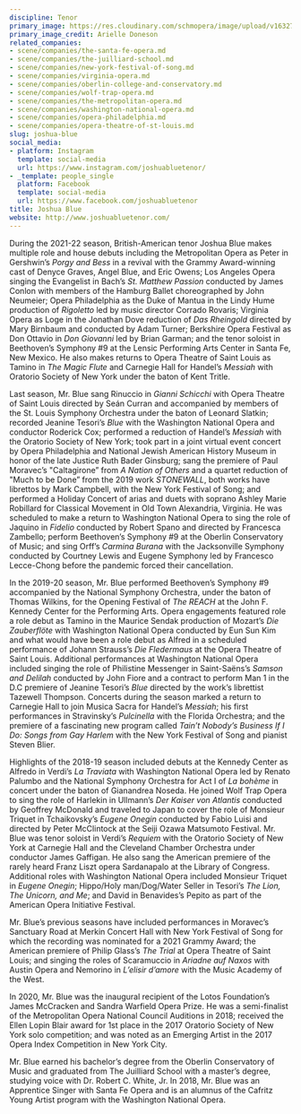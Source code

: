```yaml
---
discipline: Tenor
primary_image: https://res.cloudinary.com/schmopera/image/upload/v1632749996/media/2021/09/JoshuaBlue_ArielleDoneson_hy0rt3.jpg
primary_image_credit: Arielle Doneson
related_companies:
- scene/companies/the-santa-fe-opera.md
- scene/companies/the-juilliard-school.md
- scene/companies/new-york-festival-of-song.md
- scene/companies/virginia-opera.md
- scene/companies/oberlin-college-and-conservatory.md
- scene/companies/wolf-trap-opera.md
- scene/companies/the-metropolitan-opera.md
- scene/companies/washington-national-opera.md
- scene/companies/opera-philadelphia.md
- scene/companies/opera-theatre-of-st-louis.md
slug: joshua-blue
social_media:
- platform: Instagram
  template: social-media
  url: https://www.instagram.com/joshuabluetenor/
- _template: people_single
  platform: Facebook
  template: social-media
  url: https://www.facebook.com/joshuabluetenor
title: Joshua Blue
website: http://www.joshuabluetenor.com/
---
```

During the 2021-22 season, British-American tenor Joshua Blue makes multiple role and house debuts including the Metropolitan Opera as Peter in Gershwin’s _Porgy and Bess_ in a revival with the Grammy Award-winning cast of Denyce Graves, Angel Blue, and Eric Owens; Los Angeles Opera singing the Evangelist in Bach’s _St. Matthew Passion_ conducted by James Conlon with members of the Hamburg Ballet choreographed by John Neumeier; Opera Philadelphia as the Duke of Mantua in the Lindy Hume production of _Rigoletto_ led by music director Corrado Rovaris; Virginia Opera as Loge in the Jonathan Dove reduction of _Das Rheingold_ directed by Mary Birnbaum and conducted by Adam Turner; Berkshire Opera Festival as Don Ottavio in _Don Giovanni_ led by Brian Garman; and the tenor soloist in Beethoven’s Symphony #9 at the Lensic Performing Arts Center in Santa Fe, New Mexico. He also makes returns to Opera Theatre of Saint Louis as Tamino in _The Magic Flute_ and Carnegie Hall for Handel’s _Messiah_ with Oratorio Society of New York under the baton of Kent Tritle. 

Last season, Mr. Blue sang Rinuccio in _Gianni Schicchi_ with Opera Theatre of Saint Louis directed by Seán Curran and accompanied by members of the St. Louis Symphony Orchestra under the baton of Leonard Slatkin; recorded Jeanine Tesori’s _Blue_ with the Washington National Opera and conductor Roderick Cox; performed a reduction of Handel’s _Messiah_ with the Oratorio Society of New York; took part in a joint virtual event concert by Opera Philadelphia and National Jewish American History Museum in honor of the late Justice Ruth Bader Ginsburg; sang the premiere of Paul Moravec’s "Caltagirone” from _A Nation of Others_ and a quartet reduction of "Much to be Done” from the 2019 work _STONEWALL_, both works have librettos by Mark Campbell, with the New York Festival of Song; and performed a Holiday Concert of arias and duets with soprano Ashley Marie Robillard for Classical Movement in Old Town Alexandria, Virginia. He was scheduled to make a return to Washington National Opera to sing the role of Jaquino in _Fidelio_ conducted by Robert Spano and directed by Francesca Zambello; perform Beethoven’s Symphony #9 at the Oberlin Conservatory of Music; and sing Orff’s _Carmina Burana_ with the Jacksonville Symphony conducted by Courtney Lewis and Eugene Symphony led by Francesco Lecce-Chong before the pandemic forced their cancellation.

In the 2019-20 season, Mr. Blue performed Beethoven’s Symphony #9 accompanied by the National Symphony Orchestra, under the baton of Thomas Wilkins, for the Opening Festival of _The REACH_ at the John F. Kennedy Center for the Performing Arts. Opera engagements featured role a role debut as Tamino in the Maurice Sendak production of Mozart’s _Die Zauberflöte_ with Washington National Opera conducted by Eun Sun Kim and what would have been a role debut as Alfred in a scheduled performance of Johann Strauss’s _Die Fledermaus_ at the Opera Theatre of Saint Louis. Additional performances at Washington National Opera included singing the role of  Philistine Messenger in Saint-Saëns’s _Samson and Delilah_ conducted by John Fiore and a contract to perform Man 1 in the D.C premiere of Jeanine Tesori’s _Blue_ directed by the work’s librettist Tazewell Thompson. Concerts during the season marked a return to Carnegie Hall to join Musica Sacra for Handel’s _Messiah_; his first performances in Stravinsky’s _Pulcinella_ with the Florida Orchestra; and the premiere of a fascinating new program called _Tain’t Nobody’s Business If I Do: Songs from Gay Harlem_ with the New York Festival of Song and pianist Steven Blier. 

Highlights of the 2018-19 season included debuts at the Kennedy Center as Alfredo in Verdi’s _La Traviata_ with Washington National Opera led by Renato Palumbo and the National Symphony Orchestra for Act I of _La bohème_ in concert under the baton of Gianandrea Noseda. He joined Wolf Trap Opera to sing the role of Harlekin in Ullmann’s _Der Kaiser von Atlantis_ conducted by Geoffrey McDonald and traveled to Japan to cover the role of Monsieur Triquet in Tchaikovsky’s _Eugene Onegin_ conducted by Fabio Luisi and directed by Peter McClintock at the Seiji Ozawa Matsumoto Festival. Mr. Blue was tenor soloist in Verdi’s _Requiem_ with the Oratorio Society of New York at Carnegie Hall and the Cleveland Chamber Orchestra under conductor James Gaffigan. He also sang the American premiere of the rarely heard Franz Liszt opera Sardanapalo at the Library of Congress. Additional roles with Washington National Opera included Monsieur Triquet in _Eugene Onegin_; Hippo/Holy man/Dog/Water Seller in Tesori’s _The Lion, The Unicorn, and Me_; and David in Benavides’s Pepito as part of the American Opera Initiative Festival.

Mr. Blue’s previous seasons have included performances in Moravec’s Sanctuary Road at Merkin Concert Hall with New York Festival of Song for which the recording was nominated for a 2021 Grammy Award; the American premiere of Philip Glass’s _The Trial_ at Opera Theatre of Saint Louis; and singing the roles of Scaramuccio in _Ariadne auf Naxos_ with Austin Opera and Nemorino in _L’elisir d’amore_ with the Music Academy of the West. 

In 2020, Mr. Blue was the inaugural recipient of the Lotos Foundation’s James McCracken and Sandra Warfield Opera Prize. He was a semi-finalist of the Metropolitan Opera National Council Auditions in 2018; received the Ellen Lopin Blair award for 1st place in the 2017 Oratorio Society of New York solo competition; and was noted as an Emerging Artist in the 2017 Opera Index Competition in New York City.

Mr. Blue earned his bachelor’s degree from the Oberlin Conservatory of Music and graduated from The Juilliard School with a master’s degree, studying voice with Dr. Robert C. White, Jr. In 2018, Mr. Blue was an Apprentice Singer with Santa Fe Opera and is an alumnus of the Cafritz Young Artist program with the Washington National Opera.